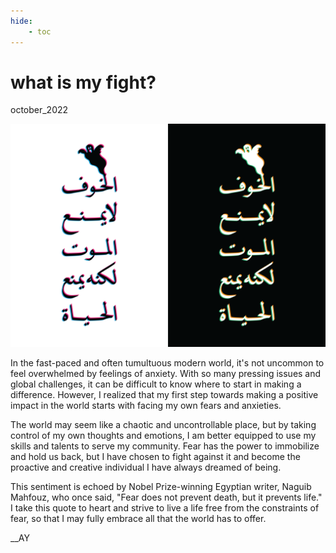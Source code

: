 ```yaml
---
hide:
    - toc
---
```


# what is my fight?
october_2022

![](../images/02_AOWS/221004_WIYF.png)

In the fast-paced and often tumultuous modern world, it's not uncommon to feel overwhelmed by feelings of anxiety. With so many pressing issues and global challenges, it can be difficult to know where to start in making a difference. However, I realized that my first step towards making a positive impact in the world starts with facing my own fears and anxieties.

The world may seem like a chaotic and uncontrollable place, but by taking control of my own thoughts and emotions, I am better equipped to use my skills and talents to serve my community. Fear has the power to immobilize and hold us back, but I have chosen to fight against it and become the proactive and creative individual I have always dreamed of being.

This sentiment is echoed by Nobel Prize-winning Egyptian writer, Naguib Mahfouz, who once said, "Fear does not prevent death, but it prevents life." I take this quote to heart and strive to live a life free from the constraints of fear, so that I may fully embrace all that the world has to offer.

__AY

